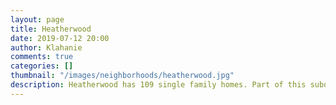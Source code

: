 ```yaml
---
layout: page
title: Heatherwood
date: 2019-07-12 20:00
author: Klahanie
comments: true
categories: []
thumbnail: "/images/neighborhoods/heatherwood.jpg"
description: Heatherwood has 109 single family homes. Part of this subdivision borders a green belt area and the Powerline walking trail. It is also across the street from the Mountainview Pool and park area that contains a pool, play structure, two tennis courts, a basketball court, a pickle ball court, the Powerline walking trail and a Park and Ride area.
---
```

<object type="image/svg+xml" data="{{site.url}}images/neighborhoods/heatherwood.svg" class="img-fluid"/>